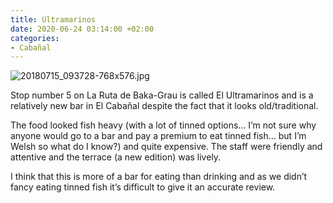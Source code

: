 ```yaml
---
title: Ultramarinos
date: 2020-06-24 03:14:00 +02:00
categories:
- Cabañal
---
```


![20180715_093728-768x576.jpg](/uploads/20180715_093728-768x576.jpg)

Stop number 5 on La Ruta de Baka-Grau is called El Ultramarinos and is a relatively new bar in El Cabañal despite the fact that it looks old/traditional.

The food looked fish heavy (with a lot of tinned options… I’m not sure why anyone would go to a bar and pay a premium to eat tinned fish… but I’m Welsh so what do I know?) and quite expensive. The staff were friendly and attentive and the terrace (a new edition) was lively.

I think that this is more of a bar for eating than drinking and as we didn’t fancy eating tinned fish it’s difficult to give it an accurate review.
